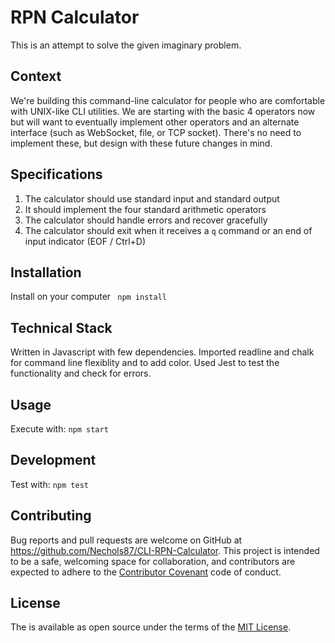 # RPN Calculator

This is an attempt to solve the given imaginary problem.


Context
-----------------

We're building this command-line calculator for people who are comfortable with UNIX-like CLI utilities.
We are starting with the basic 4 operators now but will want to eventually implement other operators and
an alternate interface (such as WebSocket, file, or TCP socket).
There's no need to implement these, but design with these future changes in mind.

Specifications
-----------------

1. The calculator should use standard input and standard output
2. It should implement the four standard arithmetic operators
3. The calculator should handle errors and recover gracefully
4. The calculator should exit when it receives a `q` command or an end of input indicator (EOF / Ctrl+D)

## Installation

Install on your computer
``` npm install```


## Technical Stack

Written in Javascript with few dependencies. Imported readline and chalk for command line flexiblity and to add color. Used Jest to test the functionality and check for errors.

## Usage

Execute with:
```npm start```

## Development

Test with:
```npm test```

## Contributing

Bug reports and pull requests are welcome on GitHub at https://github.com/Nechols87/CLI-RPN-Calculator. This project is intended to be a safe, welcoming space for collaboration, and contributors are expected to adhere to the [Contributor Covenant](http://contributor-covenant.org) code of conduct.

## License

The is available as open source under the terms of the [MIT License](http://opensource.org/licenses/MIT).
